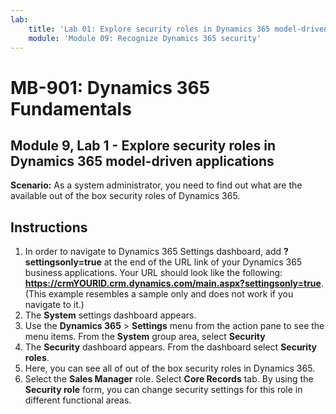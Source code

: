 ```yaml
---
lab:
    title: 'Lab 01: Explore security roles in Dynamics 365 model-driven applications'
    module: 'Module 09: Recognize Dynamics 365 security'
---
```


# MB-901: Dynamics 365 Fundamentals 
## Module 9, Lab 1 - Explore security roles in Dynamics 365 model-driven applications

**Scenario:** As a system administrator, you need to find out what are the available out of the box security roles of Dynamics 365.

## Instructions

1. In order to navigate to Dynamics 365 Settings dashboard, add **?settingsonly=true** at the end of the URL link of your Dynamics 365 business applications. Your URL should look like the following: **https://crmYOURID.crm.dynamics.com/main.aspx?settingsonly=true**. (This example resembles a sample only and does not work if you navigate to it.)
2. The **System** settings dashboard appears.
3. Use the **Dynamics 365** > **Settings** menu from the action pane to see the menu items. From the **System** group area, select **Security**
4. The **Security** dashboard appears. From the dashboard select **Security roles**. 
5. Here, you can see all of out of the box security roles in Dynamics 365.
6. Select the **Sales Manager** role. Select **Core Records** tab. By using the **Security role** form, you can change security settings for this role in different functional areas.
